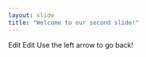 ```yaml
---
layout: slide
title: "Welcome to our second slide!"
---
```

Edit Edit
Use the left arrow to go back!
